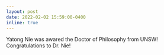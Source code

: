 ```yaml
---
layout: post
date: 2022-02-02 15:59:00-0400
inline: true
---
```


Yatong Nie was awared the Doctor of Philosophy from UNSW! Congratulations to Dr. Nie!
